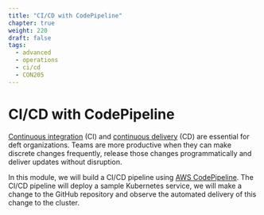 ```yaml
---
title: "CI/CD with CodePipeline"
chapter: true
weight: 220
draft: false
tags:
  - advanced
  - operations
  - ci/cd
  - CON205
---
```


# CI/CD with CodePipeline

[Continuous integration](https://aws.amazon.com/devops/continuous-integration/) (CI) and [continuous delivery](https://aws.amazon.com/devops/continuous-delivery/) (CD)
are essential for deft organizations. Teams are more productive when they can make discrete changes frequently, release those changes programmatically and deliver updates
without disruption.

In this module, we will build a CI/CD pipeline using [AWS CodePipeline](https://aws.amazon.com/codepipeline/). The CI/CD pipeline will deploy a sample Kubernetes service,
we will make a change to the GitHub repository and observe the automated delivery of this change to the cluster.
